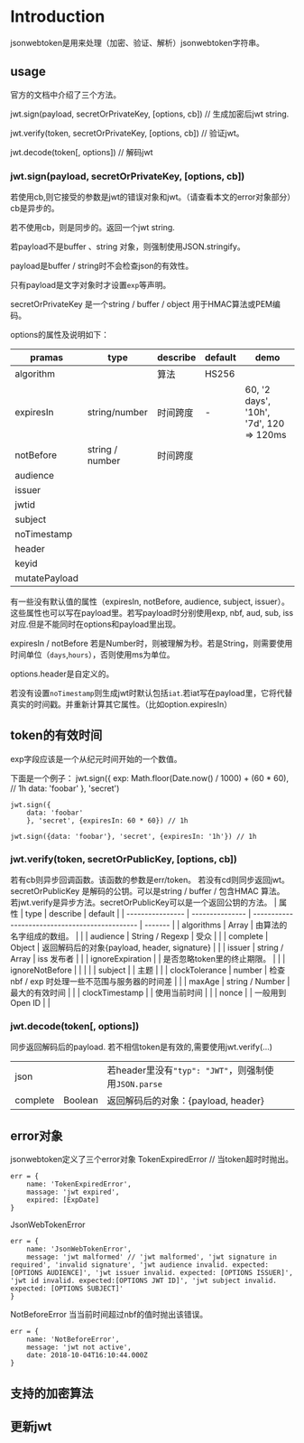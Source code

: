 # Introduction

jsonwebtoken是用来处理（加密、验证、解析）jsonwebtoken字符串。

## usage

官方的文档中介绍了三个方法。

jwt.sign(payload, secretOrPrivateKey, [options, cb]) // 生成加密后jwt string.

jwt.verify(token, secretOrPrivateKey, [options, cb]) // 验证jwt。

jwt.decode(token[, options]) // 解码jwt

### jwt.sign(payload, secretOrPrivateKey, [options, cb])

若使用cb,则它接受的参数是jwt的错误对象和jwt。（请查看本文的error对象部分）cb是异步的。

若不使用cb，则是同步的。返回一个jwt string.

若payload不是buffer 、string 对象，则强制使用JSON.stringify。

payload是buffer / string时不会检查json的有效性。

只有payload是文字对象时才设置`exp`等声明。

secretOrPrivateKey 是一个string / buffer / object 用于HMAC算法或PEM编码。

options的属性及说明如下：

| pramas        | type            | describe | default | demo                                    |
| ------------- | --------------- | -------- | ------- | --------------------------------------- |
| algorithm     |                 | 算法     | HS256   |                                         |
| expiresIn     | string/number   | 时间跨度 | -       | 60, '2 days', '10h', '7d', 120 => 120ms |
| notBefore     | string / number | 时间跨度 |         |                                         |
| audience      |                 |          |         |                                         |
| issuer        |                 |          |         |                                         |
| jwtid         |                 |          |         |                                         |
| subject       |                 |          |         |                                         |
| noTimestamp   |                 |          |         |                                         |
| header        |                 |          |         |                                         |
| keyid         |                 |          |         |                                         |
| mutatePayload |                 |          |         |                                         |

有一些没有默认值的属性（expiresIn, notBefore, audience, subject, issuer）。这些属性也可以写在payload里。若写payload时分别使用exp, nbf, aud, sub, iss对应.但是不能同时在options和payload里出现。

<!-- exp/nbf/iat必须是数值型的时间。 -->
expiresIn / notBefore 若是Number时，则被理解为秒。若是String，则需要使用时间单位（`days`,`hours`），否则使用ms为单位。

options.header是自定义的。

若没有设置`noTimestamp`则生成jwt时默认包括`iat`.若iat写在payload里，它将代替真实的时间戳。并重新计算其它属性。（比如option.expiresIn）

## token的有效时间

exp字段应该是一个从纪元时间开始的一个数值。

下面是一个例子：
    jwt.sign({
        exp: Math.floor(Date.now() / 1000) + (60 * 60), // 1h
        data: 'foobar'
    }, 'secret')
    
    jwt.sign({
        data: 'foobar'
        }, 'secret', {expiresIn: 60 * 60}) // 1h
    
    jwt.sign({data: 'foobar'}, 'secret', {expiresIn: '1h'}) // 1h
### jwt.verify(token, secretOrPublicKey, [options, cb])
若有cb则异步回调函数。该函数的参数是err/token。
若没有cd则同步返回jwt。
secretOrPublicKey 是解码的公钥。可以是string / buffer / 包含HMAC 算法。
若jwt.verify是异步方法。secretOrPublicKey可以是一个返回公钥的方法。
| 属性             | type            | describe                                       | default |
| ---------------- | --------------- | ---------------------------------------------- | ------- |
| algorithms       | Array           | 由算法的名字组成的数组。                       |         |
| audience         | String / Regexp | 受众                                           |         |
| complete         | Object          | 返回解码后的对象{payload, header, signature}   |         |
| issuer           | string / Array  | iss 发布者                                     |         |
| ignoreExpiration |                 | 是否忽略token里的终止期限。                    |         |
| ignoreNotBefore  |                 |                                                |         |
| subject          |                 | 主题                                           |         |
| clockTolerance   | number          | 检查nbf / exp 时处理一些不范围与服务器的时间差 |         |
| maxAge           | string / Number | 最大的有效时间                                 |         |
| clockTimestamp   |                 | 使用当前时间                                   |         |
| nonce            |                 | 一般用到Open ID                                |         |

### jwt.decode(token[, options])

同步返回解码后的payload.
若不相信token是有效的,需要使用jwt.verify(...)

|          |         |                                                      |      |
| -------- | ------- | ---------------------------------------------------- | ---- |
| json     |         | 若header里没有`"typ": "JWT"`，则强制使用`JSON.parse` |      |
| complete | Boolean | 返回解码后的对象：{payload, header}                  |      |

## error对象

jsonwebtoken定义了三个error对象
TokenExpiredError // 当token超时时抛出。

    err = {
        name: 'TokenExpiredError',
        massage: 'jwt expired',
        expired: [ExpDate]
    }

JsonWebTokenError

    err = {
        name: 'JsonWebTokenError',
        message: 'jwt malformed' // 'jwt malformed', 'jwt signature in required', 'invalid signature', 'jwt audience invalid. expected: [OPTIONS AUDIENCE]', 'jwt issuer invalid. expected: [OPTIONS ISSUER]', 'jwt id invalid. expected:[OPTIONS JWT ID]', 'jwt subject invalid. expected: [OPTIONS SUBJECT]'
    }

NotBeforeError
当当前时间超过nbf的值时抛出该错误。

    err = {
        name: 'NotBeforeError',
        message: 'jwt not active',
        date: 2018-10-04T16:10:44.000Z
    }
## 支持的加密算法

## 更新jwt

